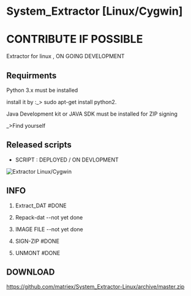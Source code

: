 # System_Extractor [Linux/Cygwin]

# CONTRIBUTE IF POSSIBLE

Extractor for linux , ON GOING DEVELOPMENT


Requirments
------------

Python 3.x must be installed

install it by :_> sudo apt-get install python2.

Java Development kit or JAVA SDK must be installed for ZIP signing

_>Find yourself


Released scripts
-----------------

* SCRIPT : DEPLOYED / ON DEVLOPMENT

![Extractor Linux/Cygwin](https://github.com/matriex/System_Extractor-Linux/blob/master/EXTRACTOR.PNG.png "EXTRACTOR")

INFO
------

1) Extract_DAT         #DONE

2) Repack-dat  --not yet done

3) IMAGE FILE  --not yet done

4) SIGN-ZIP            #DONE

5) UNMONT              #DONE
	
DOWNLOAD
---------

https://github.com/matriex/System_Extractor-Linux/archive/master.zip
